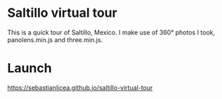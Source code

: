 # Saltillo virtual tour
This is a quick tour of Saltillo, Mexico. I make use of 360° photos I took, panolens.min.js and three.min.js.

# Launch
https://sebastianlicea.github.io/saltillo-virtual-tour
